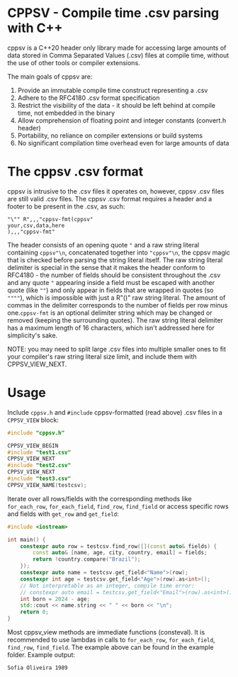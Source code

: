 # CPPSV - Compile time .csv parsing with C++
cppsv is a C++20 header only library made for accessing large amounts of data stored in Comma Separated Values (.csv) files at compile time, without the use of other tools or compiler extensions.

The main goals of cppsv are:
1. Provide an immutable compile time construct representing a .csv
2. Adhere to the RFC4180 .csv format specification
3. Restrict the visibility of the data - it should be left behind at compile time, not embedded in the binary
4. Allow comprehension of floating point and integer constants (convert.h header)
5. Portability, no reliance on compiler extensions or build systems
6. No significant compilation time overhead even for large amounts of data

# The cppsv .csv format
cppsv is intrusive to the .csv files it operates on, however, cppsv .csv files are still valid .csv files. The cppsv .csv format requires a header and a footer to be present in the .csv, as such:
```
"\"" R",,,"cppsv-fmt(cppsv"
your,csv,data,here
),,,"cppsv-fmt"
```
The header consists of an opening quote `"` and a raw string literal containing `cppsv"\n`, concatenated together into `"cppsv"\n`, the cppsv magic that is checked before parsing the string literal itself. The raw string literal delimiter is special in the sense that it makes the header conform to RFC4180 - the number of fields should be consistent throughout the .csv and any quote `"` appearing inside a field must be escaped with another quote (like `""`) and only appear in fields that are wrapped in quotes (so `""""`), which is impossible with just a R"()" raw string literal. The amount of commas in the delimiter corresponds to the number of fields per row minus one.`cppsv-fmt` is an optional delimiter string which may be changed or removed (keeping the surrounding quotes). The raw string literal delimiter has a maximum length of 16 characters, which isn't addressed here for simplicity's sake.

NOTE: you may need to split large .csv files into multiple smaller ones to fit your compiler's raw string literal size limit, and include them with CPPSV_VIEW_NEXT.

# Usage
Include `cppsv.h` and `#include` cppsv-formatted (read above) .csv files in a `CPPSV_VIEW` block:
```cpp
#include "cppsv.h"

CPPSV_VIEW_BEGIN
#include "test1.csv"
CPPSV_VIEW_NEXT
#include "test2.csv"
CPPSV_VIEW_NEXT
#include "test3.csv"
CPPSV_VIEW_NAME(testcsv);
```
Iterate over all rows/fields with the corresponding methods like `for_each_row`, `for_each_field`, `find_row`, `find_field` or access specific rows and fields with `get_row` and `get_field`:
```cpp
#include <iostream>

int main() {
    constexpr auto row = testcsv.find_row([](const auto& fields) {
        const auto& [name, age, city, country, email] = fields;
        return !country.compare("Brazil");
    });
    constexpr auto name = testcsv.get_field<"Name">(row);
    constexpr int age = testcsv.get_field<"Age">(row).as<int>();
    // Not interpretable as an integer, compile time error:
    // constexpr auto email = testcsv.get_field<"Email">(row).as<int>();
    int born = 2024 - age;
    std::cout << name.string << " " << born << "\n";
    return 0;
}
```
Most cppsv_view methods are immediate functions (consteval). It is recommended to use lambdas in calls to `for_each_row`, `for_each_field`, `find_row`, `find_field`. The example above can be found in the example folder. Example output:
```
Sofia Oliveira 1989
```